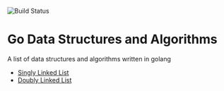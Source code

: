 ![Build Status](https://travis-ci.com/Drew-S/go_datastructures_and_algorithms.svg?branch=master)

# Go Data Structures and Algorithms

A list of data structures and algorithms written in golang

- [Singly Linked List](src/linked_lists/singly_linked_list/singly_linked_list.go)
- [Doubly Linked List](src/linked_lists/doubly_linked_list/doubly_linked_list.go)